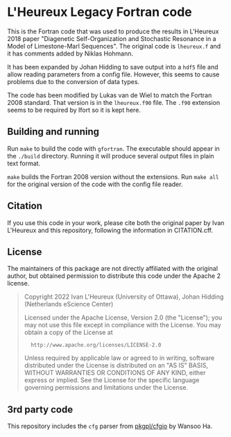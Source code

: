 # L'Heureux Legacy Fortran code
This is the Fortran code that was used to produce the results in L'Heureux 2018 paper "Diagenetic Self-Organization and Stochastic Resonance in a Model of Limestone-Marl Sequences". The original code is `lheureux.f` and it has comments added by Niklas Hohmann.

It has been expanded by Johan Hidding to save output into a `hdf5` file and allow reading parameters from a config file. However, this seems to cause problems due to the conversion of data types.

The code has been modified by Lukas van de Wiel to match the Fortran 2008 standard. That version is in the `lheureux.f90` file. The `.f90` extension seems to be required by Ifort so it is kept here.

## Building and running
Run `make` to build the code with `gfortran`. The executable should appear in the `./build` directory. Running it will produce several output files in plain text format.

`make` builds the Fortran 2008 version without the extensions. Run `make all` for the original version of the code with the config file reader.

## Citation
If you use this code in your work, please cite both the original paper by Ivan L'Heureux and this repository, following the information in CITATION.cff.

## License
The maintainers of this package are not directly affiliated with the original author, but obtained permission to distribute this code under the Apache 2 license.

>  Copyright 2022 Ivan L'Heureux (University of Ottawa), Johan Hidding (Netherlands eScience Center)
>
>   Licensed under the Apache License, Version 2.0 (the "License");
>   you may not use this file except in compliance with the License.
>   You may obtain a copy of the License at
>
>       http://www.apache.org/licenses/LICENSE-2.0
>
>   Unless required by applicable law or agreed to in writing, software
>   distributed under the License is distributed on an "AS IS" BASIS,
>   WITHOUT WARRANTIES OR CONDITIONS OF ANY KIND, either express or implied.
>   See the License for the specific language governing permissions and
>   limitations under the License.

## 3rd party code
This repository includes the `cfg` parser from [pkgpl/cfgio](https://github.com/pkgpl/cfgio) by Wansoo Ha.
